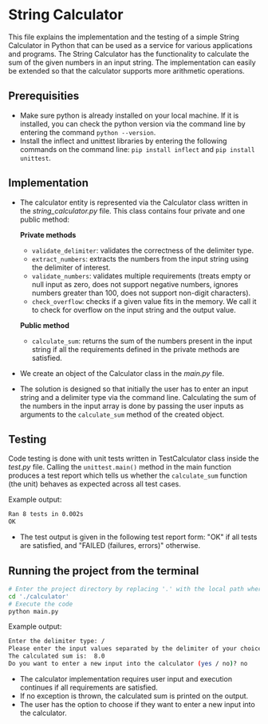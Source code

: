 # String Calculator
<!-- Project description -->
This file explains the implementation and the testing of a simple String Calculator in Python that can be used as a service for various applications and programs. The String Calculator has the functionality to calculate the sum of the given numbers in an input string. The implementation can easily be extended so that the calculator supports more arithmetic operations.

## Prerequisities
* Make sure python is already installed on your local machine. If it is installed, you can check the python version via the command line by entering the command `python --version`.
* Install the inflect and unittest libraries by entering the following commands on the command line: `pip install inflect` and `pip install unittest`.

## Implementation
* The calculator entity is represented via the Calculator class written in the *string_calculator.py* file. This class contains four private and one public method:
   
   **Private methods**
     - `validate_delimiter`: validates the correctness of the delimiter type.
     - `extract_numbers`: extracts the numbers from the input string using the delimiter of interest.
     - `validate_numbers`: validates multiple requirements (treats empty or null input as zero, does not support negative numbers, ignores numbers       greater than 100, does not support non-digit characters).
     - `check_overflow`: checks if a given value fits in the memory. We call it to check for overflow on the input string and the output value.
     
   **Public method**
     - `calculate_sum`: returns the sum of the numbers present in the input string if all the requirements defined in the private methods are satisfied.

* We create an object of the Calculator class in the *main.py* file.
* The solution is designed so that initially the user has to enter an input string and a delimiter type via the command line. Calculating the sum of the numbers in the input array is done by passing the user inputs as arguments to the `calculate_sum` method of the created object.

## Testing 
Code testing is done with unit tests written in TestCalculator class inside the *test.py* file. Calling the `unittest.main()` method in the main function produces a test report which tells us whether the `calculate_sum` function (the unit) behaves as expected across all test cases. 

Example output:
```bash
Ran 8 tests in 0.002s
OK
```
* The test output is given in the following test report form: "OK" if all tests are satisfied, and "FAILED (failures, errors)" otherwise.

## Running the project from the terminal

```bash
# Enter the project directory by replacing '.' with the local path where the directory is saved on your machine
cd './calculator'
# Execute the code
python main.py
```
Example output:
```bash
Enter the delimiter type: /
Please enter the input values separated by the delimiter of your choice: 2/5/1
The calculated sum is:  8.0
Do you want to enter a new input into the calculator (yes / no)? no
```
* The calculator implementation requires user input and execution continues if all requirements are satisfied.
* If no exception is thrown, the calculated sum is printed on the output.
* Тhe user has the option to choose if they want to enter a new input into the calculator.
